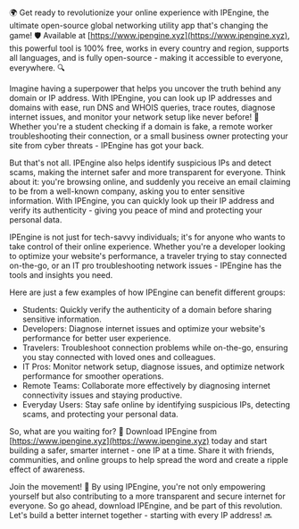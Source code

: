 🌍 Get ready to revolutionize your online experience with IPEngine, the ultimate open-source global networking utility app that's changing the game! 🛡️ Available at [https://www.ipengine.xyz](https://www.ipengine.xyz), this powerful tool is 100% free, works in every country and region, supports all languages, and is fully open-source - making it accessible to everyone, everywhere. 🔍

Imagine having a superpower that helps you uncover the truth behind any domain or IP address. With IPEngine, you can look up IP addresses and domains with ease, run DNS and WHOIS queries, trace routes, diagnose internet issues, and monitor your network setup like never before! 📡 Whether you're a student checking if a domain is fake, a remote worker troubleshooting their connection, or a small business owner protecting your site from cyber threats - IPEngine has got your back.

But that's not all. IPEngine also helps identify suspicious IPs and detect scams, making the internet safer and more transparent for everyone. Think about it: you're browsing online, and suddenly you receive an email claiming to be from a well-known company, asking you to enter sensitive information. With IPEngine, you can quickly look up their IP address and verify its authenticity - giving you peace of mind and protecting your personal data.

IPEngine is not just for tech-savvy individuals; it's for anyone who wants to take control of their online experience. Whether you're a developer looking to optimize your website's performance, a traveler trying to stay connected on-the-go, or an IT pro troubleshooting network issues - IPEngine has the tools and insights you need.

Here are just a few examples of how IPEngine can benefit different groups:

* Students: Quickly verify the authenticity of a domain before sharing sensitive information.
* Developers: Diagnose internet issues and optimize your website's performance for better user experience.
* Travelers: Troubleshoot connection problems while on-the-go, ensuring you stay connected with loved ones and colleagues.
* IT Pros: Monitor network setup, diagnose issues, and optimize network performance for smoother operations.
* Remote Teams: Collaborate more effectively by diagnosing internet connectivity issues and staying productive.
* Everyday Users: Stay safe online by identifying suspicious IPs, detecting scams, and protecting your personal data.

So, what are you waiting for? 🚀 Download IPEngine from [https://www.ipengine.xyz](https://www.ipengine.xyz) today and start building a safer, smarter internet - one IP at a time. Share it with friends, communities, and online groups to help spread the word and create a ripple effect of awareness.

Join the movement! 🌟 By using IPEngine, you're not only empowering yourself but also contributing to a more transparent and secure internet for everyone. So go ahead, download IPEngine, and be part of this revolution. Let's build a better internet together - starting with every IP address! 🔜